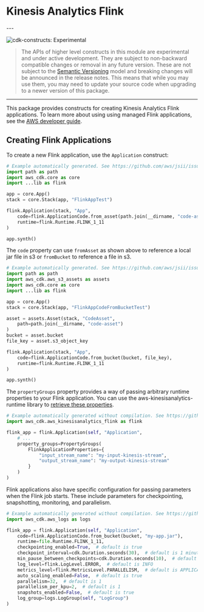 # Kinesis Analytics Flink

<!--BEGIN STABILITY BANNER-->---


![cdk-constructs: Experimental](https://img.shields.io/badge/cdk--constructs-experimental-important.svg?style=for-the-badge)

> The APIs of higher level constructs in this module are experimental and under active development.
> They are subject to non-backward compatible changes or removal in any future version. These are
> not subject to the [Semantic Versioning](https://semver.org/) model and breaking changes will be
> announced in the release notes. This means that while you may use them, you may need to update
> your source code when upgrading to a newer version of this package.

---
<!--END STABILITY BANNER-->

This package provides constructs for creating Kinesis Analytics Flink
applications. To learn more about using using managed Flink applications, see
the [AWS developer
guide](https://docs.aws.amazon.com/kinesisanalytics/latest/java/what-is.html).

## Creating Flink Applications

To create a new Flink application, use the `Application` construct:

```python
# Example automatically generated. See https://github.com/aws/jsii/issues/826
import path as path
import aws_cdk.core as core
import ...lib as flink

app = core.App()
stack = core.Stack(app, "FlinkAppTest")

flink.Application(stack, "App",
    code=flink.ApplicationCode.from_asset(path.join(__dirname, "code-asset")),
    runtime=flink.Runtime.FLINK_1_11
)

app.synth()
```

The `code` property can use `fromAsset` as shown above to reference a local jar
file in s3 or `fromBucket` to reference a file in s3.

```python
# Example automatically generated. See https://github.com/aws/jsii/issues/826
import path as path
import aws_cdk.aws_s3_assets as assets
import aws_cdk.core as core
import ...lib as flink

app = core.App()
stack = core.Stack(app, "FlinkAppCodeFromBucketTest")

asset = assets.Asset(stack, "CodeAsset",
    path=path.join(__dirname, "code-asset")
)
bucket = asset.bucket
file_key = asset.s3_object_key

flink.Application(stack, "App",
    code=flink.ApplicationCode.from_bucket(bucket, file_key),
    runtime=flink.Runtime.FLINK_1_11
)

app.synth()
```

The `propertyGroups` property provides a way of passing arbitrary runtime
properties to your Flink application. You can use the
aws-kinesisanalytics-runtime library to [retrieve these
properties](https://docs.aws.amazon.com/kinesisanalytics/latest/java/how-properties.html#how-properties-access).

```python
# Example automatically generated without compilation. See https://github.com/aws/jsii/issues/826
import aws_cdk.aws_kinesisanalytics_flink as flink

flink_app = flink.Application(self, "Application",
    # ...
    property_groups=PropertyGroups(
        FlinkApplicationProperties={
            "input_stream_name": "my-input-kinesis-stream",
            "output_stream_name": "my-output-kinesis-stream"
        }
    )
)
```

Flink applications also have specific configuration for passing parameters
when the Flink job starts. These include parameters for checkpointing,
snapshotting, monitoring, and parallelism.

```python
# Example automatically generated without compilation. See https://github.com/aws/jsii/issues/826
import aws_cdk.aws_logs as logs

flink_app = flink.Application(self, "Application",
    code=flink.ApplicationCode.from_bucket(bucket, "my-app.jar"),
    runtime=file.Runtime.FLINK_1_11,
    checkpointing_enabled=True,  # default is true
    checkpoint_interval=cdk.Duration.seconds(30),  # default is 1 minute
    min_pause_between_checkpoints=cdk.Duration.seconds(10),  # default is 5 seconds
    log_level=flink.LogLevel.ERROR,  # default is INFO
    metrics_level=flink.MetricsLevel.PARALLELISM,  # default is APPLICATION
    auto_scaling_enabled=False,  # default is true
    parallelism=32,  # default is 1
    parallelism_per_kpu=2,  # default is 1
    snapshots_enabled=False,  # default is true
    log_group=logs.LogGroup(self, "LogGroup")
)
```

